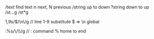 /text   find text
    n next, N previous
    /string up to down
    ?string down to up
    /st...g
    /st*g

1,9s/$/\\n\\/g
// line 1-9 substitute $ => \n global

:%s/\\/\\\\/g
// : command % home to end